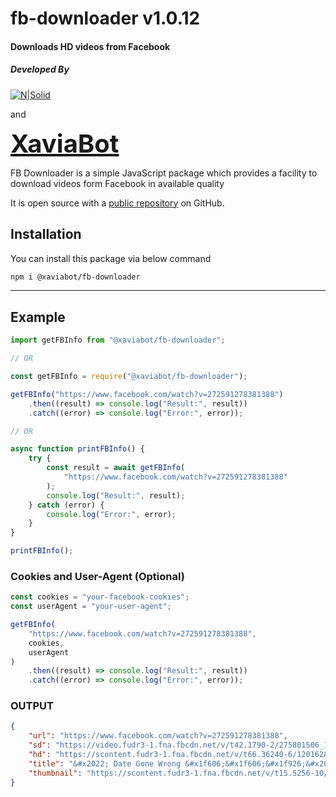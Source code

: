 # fb-downloader v1.0.12

#### Downloads HD videos from Facebook

##### Developed By

[![N|Solid](https://blog.tcmhack.in/wp-content/uploads/2019/04/cropped-tcmhack-logo.png)](https://admin.tcmhack.in)

and

<strong style="font-size: 40px">[XaviaBot](https://github.com/XaviaTeam)</strong>

FB Downloader is a simple JavaScript package which provides a facility to download videos form Facebook in available quality

It is open source with a [public repository](https://github.com/RFS-ADRENO/fb-downloader.git) on GitHub.

## Installation

You can install this package via below command

```sh
npm i @xaviabot/fb-downloader
```

<hr />

## Example

```javascript
import getFBInfo from "@xaviabot/fb-downloader";

// OR

const getFBInfo = require("@xaviabot/fb-downloader");

getFBInfo("https://www.facebook.com/watch?v=272591278381388")
    .then((result) => console.log("Result:", result))
    .catch((error) => console.log("Error:", error));

// OR

async function printFBInfo() {
    try {
        const result = await getFBInfo(
            "https://www.facebook.com/watch?v=272591278381388"
        );
        console.log("Result:", result);
    } catch (error) {
        console.log("Error:", error);
    }
}

printFBInfo();
```

### Cookies and User-Agent (Optional)

```javascript
const cookies = "your-facebook-cookies";
const userAgent = "your-user-agent";

getFBInfo(
    "https://www.facebook.com/watch?v=272591278381388",
    cookies,
    userAgent
)
    .then((result) => console.log("Result:", result))
    .catch((error) => console.log("Error:", error));
```

### OUTPUT

```json
{
    "url": "https://www.facebook.com/watch?v=272591278381388",
    "sd": "https://video.fudr3-1.fna.fbcdn.net/v/t42.1790-2/275801506_172276165130059_885167449675909210_n.mp4?_nc_cat=104&ccb=1-5&_nc_sid=985c63&efg=eyJybHIiOjMxMSwicmxhIjo1MTIsInZlbmNvZGVfdGFnIjoic3ZlX3NkIn0%3D&_nc_ohc=APPv2eMIya0AX8rCmCw&rl=311&vabr=173&_nc_ht=video.fudr3-1.fna&oh=00_AT9_UUFN4fyEEJCeNhCy6__4rLWt6mKo49KRBN4QlVyvQA&oe=625119EC",
    "hd": "https://scontent.fudr3-1.fna.fbcdn.net/v/t66.36240-6/120162803_2190017344494785_2810101870338104985_n.mp4?_nc_cat=108&ccb=1-5&_nc_sid=985c63&efg=eyJybHIiOjE1MDAsInJsYSI6MTAyNCwidmVuY29kZV90YWciOiJvZXBfaGQifQ%3D%3D&_nc_ohc=lnorxsFd2IQAX_SqjXK&rl=1500&vabr=239&_nc_ht=scontent.fudr3-1.fna&oh=00_AT85Uldp0pZ9FpbyVgfvVIyF0RgBQlrHcwEmtmKZNSERWQ&oe=6256D07D",
    "title": "&#x2022; Date Gone Wrong &#x1f606;&#x1f606;&#x1f926;&#x200d;&#x2642;&#xfe0f;",
    "thumbnail": "https://scontent.fudr3-1.fna.fbcdn.net/v/t15.5256-10/275173684_1165104900988683_8395349523361992483_n.jpg?stp=dst-jpg_p960x960&_nc_cat=101&ccb=1-5&_nc_sid=df419e&_nc_ohc=2x6n-Qlr4fsAX_q11Ey&_nc_ht=scontent.fudr3-1.fna&oh=00_AT_u8NDG6_FTGzUGFaj27LSgRcTQpNTaR_lZcNLv329dzg&oe=62559E88"
}
```
